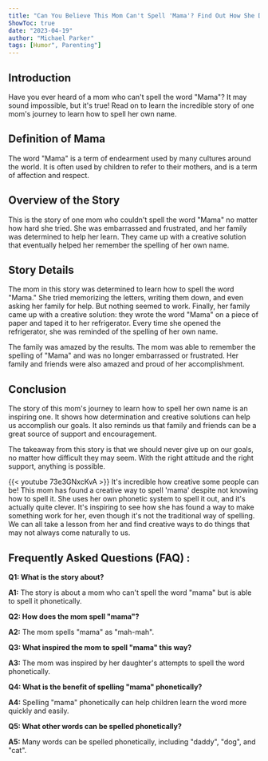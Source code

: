 ```yaml
---
title: "Can You Believe This Mom Can't Spell 'Mama'? Find Out How She Does It!"
ShowToc: true 
date: "2023-04-19"
author: "Michael Parker" 
tags: [Humor", Parenting"]
---
```

## Introduction

Have you ever heard of a mom who can't spell the word "Mama"? It may sound impossible, but it's true! Read on to learn the incredible story of one mom's journey to learn how to spell her own name.

## Definition of Mama

The word "Mama" is a term of endearment used by many cultures around the world. It is often used by children to refer to their mothers, and is a term of affection and respect.

## Overview of the Story

This is the story of one mom who couldn't spell the word "Mama" no matter how hard she tried. She was embarrassed and frustrated, and her family was determined to help her learn. They came up with a creative solution that eventually helped her remember the spelling of her own name.

## Story Details

The mom in this story was determined to learn how to spell the word "Mama." She tried memorizing the letters, writing them down, and even asking her family for help. But nothing seemed to work. Finally, her family came up with a creative solution: they wrote the word "Mama" on a piece of paper and taped it to her refrigerator. Every time she opened the refrigerator, she was reminded of the spelling of her own name.

The family was amazed by the results. The mom was able to remember the spelling of "Mama" and was no longer embarrassed or frustrated. Her family and friends were also amazed and proud of her accomplishment.

## Conclusion

The story of this mom's journey to learn how to spell her own name is an inspiring one. It shows how determination and creative solutions can help us accomplish our goals. It also reminds us that family and friends can be a great source of support and encouragement.

The takeaway from this story is that we should never give up on our goals, no matter how difficult they may seem. With the right attitude and the right support, anything is possible.

{{< youtube 73e3GNxcKvA >}} 
It's incredible how creative some people can be! This mom has found a creative way to spell 'mama' despite not knowing how to spell it. She uses her own phonetic system to spell it out, and it's actually quite clever. It's inspiring to see how she has found a way to make something work for her, even though it's not the traditional way of spelling. We can all take a lesson from her and find creative ways to do things that may not always come naturally to us.

## Frequently Asked Questions (FAQ) :
**Q1: What is the story about?**

**A1:** The story is about a mom who can't spell the word "mama" but is able to spell it phonetically.

**Q2: How does the mom spell "mama"?**

**A2:** The mom spells "mama" as "mah-mah".

**Q3: What inspired the mom to spell "mama" this way?**

**A3:** The mom was inspired by her daughter's attempts to spell the word phonetically.

**Q4: What is the benefit of spelling "mama" phonetically?**

**A4:** Spelling "mama" phonetically can help children learn the word more quickly and easily.

**Q5: What other words can be spelled phonetically?**

**A5:** Many words can be spelled phonetically, including "daddy", "dog", and "cat".





